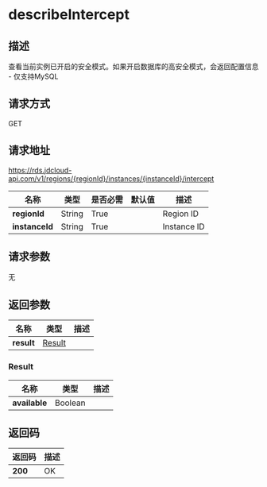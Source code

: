 # describeIntercept


## 描述
查看当前实例已开启的安全模式。如果开启数据库的高安全模式，会返回配置信息<br>- 仅支持MySQL

## 请求方式
GET

## 请求地址
https://rds.jdcloud-api.com/v1/regions/{regionId}/instances/{instanceId}/intercept

|名称|类型|是否必需|默认值|描述|
|---|---|---|---|---|
|**regionId**|String|True| |Region ID|
|**instanceId**|String|True| |Instance ID|

## 请求参数
无


## 返回参数
|名称|类型|描述|
|---|---|---|
|**result**|[Result](describeIntercept#Result)| |

### <a name="Result">Result</a>
|名称|类型|描述|
|---|---|---|
|**available**|Boolean| |

## 返回码
|返回码|描述|
|---|---|
|**200**|OK|
